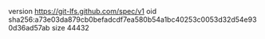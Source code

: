 version https://git-lfs.github.com/spec/v1
oid sha256:a73e03da879cb0befadcdf7ea580b54a1bc40253c0053d32d54e930d36ad57ab
size 44432
